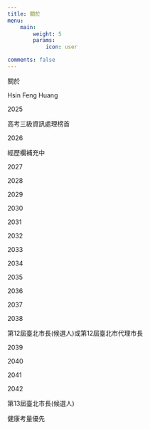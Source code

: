 ```yaml
---
title: 關於
menu:
    main: 
        weight: 5
        params:
            icon: user

comments: false
---
```




關於



Hsin Feng Huang



2025

高考三級資訊處理榜首



2026

經歷欄補充中



2027



2028



2029



2030



2031



2032



2033



2034



2035



2036



2037



2038

第12屆臺北市長(候選人)或第12屆臺北市代理市長



2039



2040



2041



2042

第13屆臺北市長(候選人)



健康考量優先

